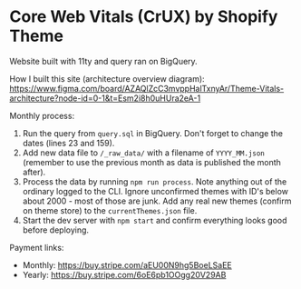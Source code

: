# Core Web Vitals (CrUX) by Shopify Theme

Website built with 11ty and query ran on BigQuery.

How I built this site (architecture overview diagram): https://www.figma.com/board/AZAQlZcC3mvppHalTxnyAr/Theme-Vitals-architecture?node-id=0-1&t=Esm2i8h0uHUra2eA-1

Monthly process:

1. Run the query from `query.sql` in BigQuery. Don't forget to change the dates (lines 23 and 159).
1. Add new data file to `/_raw_data/` with a filename of `YYYY_MM.json` (remember to use the previous month as data is published the month after).
2. Process the data by running `npm run process`. Note anything out of the ordinary logged to the CLI. Ignore unconfirmed themes with ID's below about 2000 - most of those are junk. Add any real new themes (confirm on theme store) to the `currentThemes.json` file.
3. Start the dev server with `npm start` and confirm everything looks good before deploying.

Payment links:

- Monthly: https://buy.stripe.com/aEU00N9hg5BoeLSaEE
- Yearly: https://buy.stripe.com/6oE6pb1OOgg20V29AB

